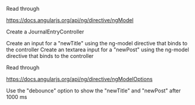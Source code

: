 Read through

https://docs.angularjs.org/api/ng/directive/ngModel

Create a JournalEntryController

Create an input for a "newTitle" using the ng-model directive that binds to the controller
Create an textarea input for a "newPost" using the ng-model directive that binds to the controller

Read through 

https://docs.angularjs.org/api/ng/directive/ngModelOptions

Use the "debounce" option to show the "newTitle" and "newPost" after 1000 ms

